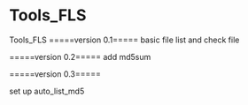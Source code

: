 Tools_FLS
=========

Tools_FLS
=====version 0.1=====
basic file list and check file

=====version 0.2=====
add md5sum


=====version 0.3=====

set up auto_list_md5

